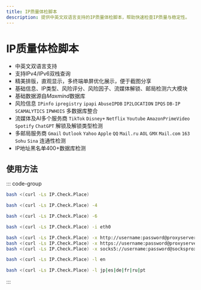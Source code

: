 ```yaml
---
title: IP质量体检脚本
description: 提供中英文双语言支持的IP质量体检脚本，帮助快速检查IP质量与稳定性。
---
```


# IP质量体检脚本

- 中英文双语言支持
- 支持IPv4/IPv6双栈查询
- 精美排版，直观显示，多终端单屏优化展示，便于截图分享
- 基础信息、IP类型、风险评分、风险因子、流媒体解锁、邮局检测六大模块
- 基础数据源自*Maxmind*数据库
- 风险信息 `IPinfo` `ipregistry` `ipapi` `AbuseIPDB` `IP2LOCATION` `IPQS` `DB-IP` `SCAMALYTICS` `IPWHOIS` 多数据库整合
- 流媒体及AI多个服务商 `TikTok` `Disney+` `Netflix` `Youtube` `AmazonPrimeVideo` `Spotify` `ChatGPT` 解锁及解锁类型检测
- 多邮局服务商 `Gmail` `Outlook` `Yahoo` `Apple` `QQ` `Mail.ru` `AOL` `GMX` `Mail.com` `163` `Sohu` `Sina` 连通性检测
- IP地址黑名单400+数据库检测

## 使用方法

::: code-group

```bash [默认双栈检测]
bash <(curl -Ls IP.Check.Place)
```

```bash [只检测IPv4结果]
bash <(curl -Ls IP.Check.Place) -4
```

```bash [只检测IPv6结果]
bash <(curl -Ls IP.Check.Place) -6
```

```bash [指定检测网卡]
bash <(curl -Ls IP.Check.Place) -i eth0
```

```bash [指定代理服务器]
bash <(curl -Ls IP.Check.Place) -x http://username:password@proxyserver:port
bash <(curl -Ls IP.Check.Place) -x https://username:password@proxyserver:port
bash <(curl -Ls IP.Check.Place) -x socks5://username:password@socksproxy:port
```

```bash [选择脚本语言为英文]
bash <(curl -Ls IP.Check.Place) -l en
```

```bash [基础信息多语言支持]
bash <(curl -Ls IP.Check.Place) -l jp|es|de|fr|ru|pt
```

:::
